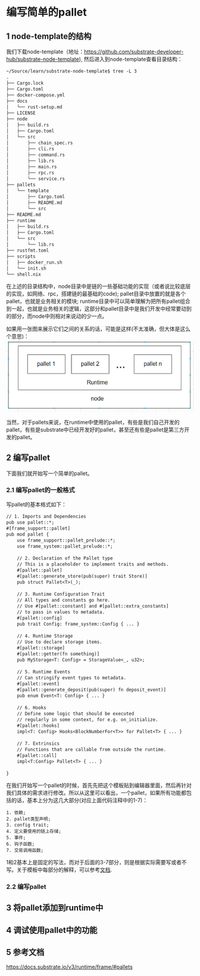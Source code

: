# 编写简单的pallet
## 1 node-template的结构
我们下载node-template（地址：https://github.com/substrate-developer-hub/substrate-node-template), 然后进入到node-template查看目录结构：
```
~/Source/learn/substrate-node-template$ tree -L 3
.
├── Cargo.lock
├── Cargo.toml
├── docker-compose.yml
├── docs
│   └── rust-setup.md
├── LICENSE
├── node
│   ├── build.rs
│   ├── Cargo.toml
│   └── src
│       ├── chain_spec.rs
│       ├── cli.rs
│       ├── command.rs
│       ├── lib.rs
│       ├── main.rs
│       ├── rpc.rs
│       └── service.rs
├── pallets
│   └── template
│       ├── Cargo.toml
│       ├── README.md
│       └── src
├── README.md
├── runtime
│   ├── build.rs
│   ├── Cargo.toml
│   └── src
│       └── lib.rs
├── rustfmt.toml
├── scripts
│   ├── docker_run.sh
│   └── init.sh
└── shell.nix
```
在上述的目录结构中，node目录中是链的一些基础功能的实现（或者说比较底层的实现，如网络、rpc，搭建链的最基础的code); pallet目录中放置的就是各个pallet，也就是业务相关的模块; runtime目录中可以简单理解为把所有pallet组合到一起，也就是业务相关的逻辑，这部分和pallet目录中是我们开发中经常要动到的部分，而node中则相对来说动的少一点。

如果用一张图来展示它们之间的关系的话，可能是这样(不太准确，但大体是这么个意思)：
![node-template关系](assets/node-template关系.PNG)

当然，对于pallets来说，在runtime中使用的pallet，有些是我们自己开发的pallet，有些是substrate中已经开发好的pallet，甚至还有些是pallet是第三方开发的pallet。

## 2 编写pallet 
下面我们就开始写一个简单的pallet。

### 2.1 编写pallet的一般格式

写pallet的基本格式如下：
```
// 1. Imports and Dependencies
pub use pallet::*;
#[frame_support::pallet]
pub mod pallet {
    use frame_support::pallet_prelude::*;
    use frame_system::pallet_prelude::*;

    // 2. Declaration of the Pallet type
    // This is a placeholder to implement traits and methods.
    #[pallet::pallet]
    #[pallet::generate_store(pub(super) trait Store)]
    pub struct Pallet<T>(_);

    // 3. Runtime Configuration Trait
    // All types and constants go here.
    // Use #[pallet::constant] and #[pallet::extra_constants]
    // to pass in values to metadata.
    #[pallet::config]
    pub trait Config: frame_system::Config { ... }

    // 4. Runtime Storage
    // Use to declare storage items.
    #[pallet::storage]
    #[pallet::getter(fn something)]
    pub MyStorage<T: Config> = StorageValue<_, u32>;

    // 5. Runtime Events
    // Can stringify event types to metadata.
    #[pallet::event]
    #[pallet::generate_deposit(pub(super) fn deposit_event)]
    pub enum Event<T: Config> { ... }

    // 6. Hooks
    // Define some logic that should be executed
    // regularly in some context, for e.g. on_initialize.
    #[pallet::hooks]
    impl<T: Config> Hooks<BlockNumberFor<T>> for Pallet<T> { ... }

    // 7. Extrinsics
    // Functions that are callable from outside the runtime.
    #[pallet::call]
    impl<T:Config> Pallet<T> { ... }

}
```
在我们开始写一个pallet的时候，首先先把这个模板贴到编辑器里面，然后再针对我们具体的需求进行修改。所以从这里可以看出，一个pallet，如果所有功能都包括的话，基本上分为这几大部分(对应上面代码注释中的1-7)：
```
1. 依赖; 
2. pallet类型声明;
3. config trait;
4. 定义要使用的链上存储;
5. 事件;
6. 钩子函数;
7. 交易调用函数;
```
1和2基本上是固定的写法，而对于后面的3-7部分，则是根据实际需要写或者不写。关于模板中每部分的解释，可以参考[文档](https://docs.substrate.io/v3/runtime/frame/#pallets).

### 2.2 编写pallet


## 3 将pallet添加到runtime中

## 4 调试使用pallet中的功能

## 5 参考文档
https://docs.substrate.io/v3/runtime/frame/#pallets
